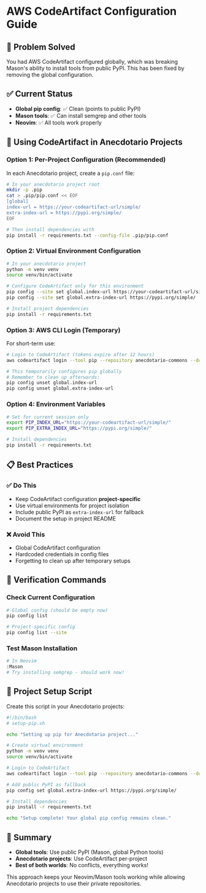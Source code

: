 # AWS CodeArtifact Configuration Guide

## 🎯 Problem Solved

You had AWS CodeArtifact configured globally, which was breaking Mason's ability to install tools from public PyPI. This has been fixed by removing the global configuration.

## ✅ Current Status

- **Global pip config**: ✅ Clean (points to public PyPI)
- **Mason tools**: ✅ Can install semgrep and other tools
- **Neovim**: ✅ All tools work properly

## 🏢 Using CodeArtifact in Anecdotario Projects

### Option 1: Per-Project Configuration (Recommended)

In each Anecdotario project, create a `pip.conf` file:

```bash
# In your anecdotario project root
mkdir -p .pip
cat > .pip/pip.conf << EOF
[global]
index-url = https://your-codeartifact-url/simple/
extra-index-url = https://pypi.org/simple/
EOF

# Then install dependencies with
pip install -r requirements.txt --config-file .pip/pip.conf
```

### Option 2: Virtual Environment Configuration

```bash
# In your anecdotario project
python -m venv venv
source venv/bin/activate

# Configure CodeArtifact only for this environment
pip config --site set global.index-url https://your-codeartifact-url/simple/
pip config --site set global.extra-index-url https://pypi.org/simple/

# Install project dependencies
pip install -r requirements.txt
```

### Option 3: AWS CLI Login (Temporary)

For short-term use:

```bash
# Login to CodeArtifact (tokens expire after 12 hours)
aws codeartifact login --tool pip --repository anecdotario-commons --domain anecdotario-871046834194

# This temporarily configures pip globally
# Remember to clean up afterwards:
pip config unset global.index-url
pip config unset global.extra-index-url
```

### Option 4: Environment Variables

```bash
# Set for current session only
export PIP_INDEX_URL="https://your-codeartifact-url/simple/"
export PIP_EXTRA_INDEX_URL="https://pypi.org/simple/"

# Install dependencies
pip install -r requirements.txt
```

## 📋 Best Practices

### ✅ Do This
- Keep CodeArtifact configuration **project-specific**
- Use virtual environments for project isolation
- Include public PyPI as `extra-index-url` for fallback
- Document the setup in project README

### ❌ Avoid This
- Global CodeArtifact configuration
- Hardcoded credentials in config files
- Forgetting to clean up after temporary setups

## 🔧 Verification Commands

### Check Current Configuration
```bash
# Global config (should be empty now)
pip config list

# Project-specific config
pip config list --site
```

### Test Mason Installation
```bash
# In Neovim
:Mason
# Try installing semgrep - should work now!
```

## 📝 Project Setup Script

Create this script in your Anecdotario projects:

```bash
#!/bin/bash
# setup-pip.sh

echo "Setting up pip for Anecdotario project..."

# Create virtual environment
python -m venv venv
source venv/bin/activate

# Login to CodeArtifact
aws codeartifact login --tool pip --repository anecdotario-commons --domain anecdotario-871046834194 --domain-owner 871046834194

# Add public PyPI as fallback
pip config set global.extra-index-url https://pypi.org/simple/

# Install dependencies
pip install -r requirements.txt

echo "Setup complete! Your global pip config remains clean."
```

## 🎯 Summary

- **Global tools**: Use public PyPI (Mason, global Python tools)
- **Anecdotario projects**: Use CodeArtifact per-project
- **Best of both worlds**: No conflicts, everything works!

This approach keeps your Neovim/Mason tools working while allowing Anecdotario projects to use their private repositories.